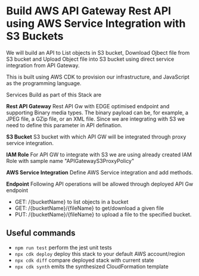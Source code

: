 # Build AWS API Gateway Rest API using AWS Service Integration with S3 Buckets 

We will build an API to List objects in S3 bucket, Download Ojbect file from S3 bucket and Upload Object file into S3 bucket using direct service integration from API Gateway. 

This is built using AWS CDK to provision our infrastructure, and JavaScript as the programming language.

Services Build as part of this Stack are 

**Rest API Gateway**
Rest API Gw with EDGE optimised endpoint and supporting Binary media types. The binary payload can be, for example, a JPEG file, a GZip file, or an XML file. Since we are integrating with S3 we need to define this parameter in API defination. 

**S3 Bucket**
S3 bucket with which API GW will be integrated through proxy service integration. 

**IAM Role**
For API GW to integrate with S3 we are using already created IAM Role with sample name "APIGatewayS3ProxyPolicy"

**AWS Service Integration**
Define AWS Service integration and add methods. 

**Endpoint**
Following API operations will be allowed through deployed API Gw endpoint 

* GET: /{bucketName} to list objects in a bucket
* GET: /{bucketName}/{fileName} to get/download a given file
* PUT: /{bucketName}/{fileName} to upload a file to the specified bucket.



## Useful commands

* `npm run test`         perform the jest unit tests
* `npx cdk deploy`       deploy this stack to your default AWS account/region
* `npx cdk diff`         compare deployed stack with current state
* `npx cdk synth`        emits the synthesized CloudFormation template
